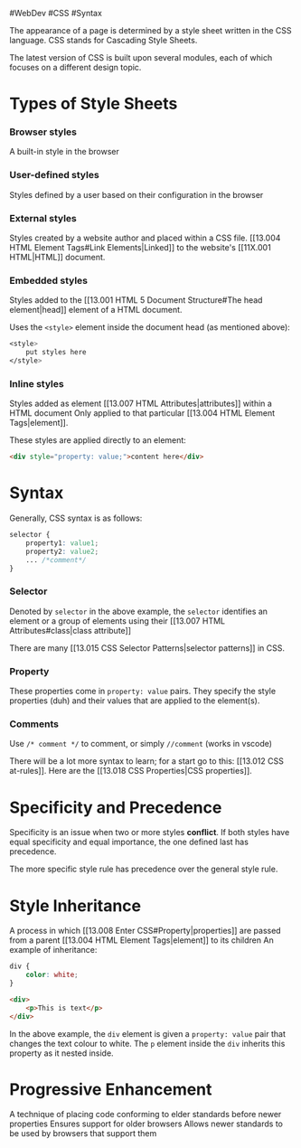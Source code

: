 #WebDev #CSS #Syntax 

The appearance of a page is determined by a style sheet written in the CSS language.
CSS stands for Cascading Style Sheets.

The latest version of CSS is built upon several modules, each of which focuses on a different design topic.

# Types of Style Sheets

### Browser styles
A built-in style in the browser

### User-defined styles
Styles defined by a user based on their configuration in the browser

### External styles
Styles created by a website author and placed within a CSS file.
[[13.004 HTML Element Tags#Link Elements|Linked]] to the website's [[11X.001 HTML|HTML]] document.

### Embedded styles
Styles added to the [[13.001 HTML 5 Document Structure#The head element|head]] element of a HTML document.

Uses the `<style>` element inside the document head (as mentioned above):
```css
<style>
	put styles here
</style>
```

### Inline styles
Styles added as element [[13.007 HTML Attributes|attributes]] within a HTML document
Only applied to that particular [[13.004 HTML Element Tags|element]].

These styles are applied directly to an element:
```html
<div style="property: value;">content here</div>
```

# Syntax
Generally, CSS syntax is as follows:

```css
selector {
	property1: value1;
	property2: value2;
	... /*comment*/
}
```
### Selector
Denoted by `selector` in the above example, the `selector` identifies an element or a group of elements using their [[13.007 HTML Attributes#class|class attribute]]

There are many [[13.015 CSS Selector Patterns|selector patterns]] in CSS.

### Property
These properties come in `property: value` pairs.
They specify the style properties (duh) and their values that are applied to the element(s).

### Comments
Use `/* comment */` to comment, or simply `//comment` (works in vscode)

There will be a lot more syntax to learn; for a start go to this: [[13.012 CSS at-rules]].
Here are the [[13.018 CSS Properties|CSS properties]].
# Specificity and Precedence
Specificity is an issue when two or more styles **conflict**.
If both styles have equal specificity and equal importance, the one defined last has precedence.

The more specific style rule has precedence over the general style rule.

# Style Inheritance
A process in which [[13.008 Enter CSS#Property|properties]] are passed from a parent [[13.004 HTML Element Tags|element]] to its children
An example of inheritance:

```css
div {
	color: white;
}
```
```html
<div>
	<p>This is text</p>
</div>
```
In the above example, the `div` element is given a `property: value` pair that changes the text colour to white.
The `p` element inside the `div` inherits this property as it nested inside.

# Progressive Enhancement
A technique of placing code conforming to elder standards before newer properties
Ensures support for older browsers
Allows newer standards to be used by browsers that support them